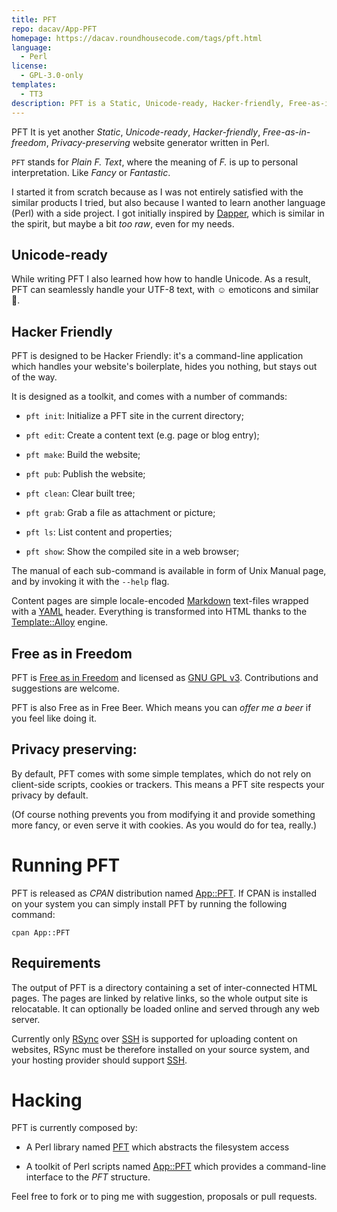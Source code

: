 ```yaml
---
title: PFT
repo: dacav/App-PFT
homepage: https://dacav.roundhousecode.com/tags/pft.html
language:
  - Perl
license:
  - GPL-3.0-only
templates:
  - TT3
description: PFT is a Static, Unicode-ready, Hacker-friendly, Free-as-in-freedom, Privacy-preserving website generator written in Perl.
---
```


PFT It is yet another _Static_, _Unicode-ready_, _Hacker-friendly_,
_Free-as-in-freedom_, _Privacy-preserving_ website generator written in
Perl.

`PFT` stands for _Plain F. Text_, where the meaning of _F._ is up to
personal interpretation. Like _Fancy_ or _Fantastic_.

I started it from scratch because as I was not entirely satisfied with the
similar products I tried, but also because I wanted to learn another
language (Perl) with a side project. I got initially inspired by
[Dapper][], which is similar in the spirit, but maybe a bit _too raw_,
even for my needs.

## Unicode-ready

While writing PFT I also learned how how to handle Unicode. As a result,
PFT can seamlessly handle your UTF-8 text, with ☺ emoticons and
similar 💩.

## Hacker Friendly

PFT is designed to be Hacker Friendly: it's a command-line application
which handles your website's boilerplate, hides you nothing, but stays out
of the way.

It is designed as a toolkit, and comes with a number of commands:

- `pft init`: Initialize a PFT site in the current directory;

- `pft edit`: Create a content text (e.g. page or blog entry);

- `pft make`: Build the website;

- `pft pub`: Publish the website;

- `pft clean`: Clear built tree;

- `pft grab`: Grab a file as attachment or picture;

- `pft ls`: List content and properties;

- `pft show`: Show the compiled site in a web browser;

The manual of each sub-command is available in form of Unix Manual page,
and by invoking it with the `--help` flag.

Content pages are simple locale-encoded [Markdown][] text-files wrapped
with a [YAML][] header. Everything is transformed into HTML thanks to the
[Template::Alloy][alloy] engine.

## Free as in Freedom

PFT is [Free as in Freedom][free] and licensed as [GNU GPL v3][gpl3].
Contributions and suggestions are welcome.

PFT is also Free as in Free Beer. Which means you can _offer me a beer_ if
you feel like doing it.

## Privacy preserving:

By default, PFT comes with some simple templates, which do not rely on
client-side scripts, cookies or trackers. This means a PFT site respects
your privacy by default.

(Of course nothing prevents you from modifying it and provide something
more fancy, or even serve it with cookies. As you would do for tea,
really.)

# Running PFT

PFT is released as _CPAN_ distribution named [App::PFT][]. If CPAN is
installed on your system you can simply install PFT by running the
following command:

    cpan App::PFT

## Requirements

The output of PFT is a directory containing a set of inter-connected HTML
pages. The pages are linked by relative links, so the whole output site is
relocatable. It can optionally be loaded online and served through any web
server.

Currently only [RSync][] over [SSH][] is supported for uploading content
on websites, RSync must be therefore installed on your source system, and
your hosting provider should support [SSH][].

# Hacking

PFT is currently composed by:

- A Perl library named [PFT][github_pft] which abstracts the filesystem
  access

- A toolkit of Perl scripts named [App::PFT][github_app_pft] which
  provides a command-line interface to the _PFT_ structure.

Feel free to fork or to ping me with suggestion, proposals or pull
requests.

[app::pft]: https://metacpan.org/release/App-PFT
[static]: https://www.staticgen.com/
[free]: https://en.wikipedia.org/wiki/Free_software_movement
[gpl3]: https://www.gnu.org/licenses/gpl.html
[dapper]: https://www.staticgen.com/dapper
[alloy]: https://metacpan.org/pod/Template::Alloy
[markdown]: https://daringfireball.net/projects/markdown/
[yaml]: http://yaml.org/
[rsync]: https://rsync.samba.org/
[ssh]: http://www.openssh.com/
[cpan]: http://cpan.org/
[github_pft]: https://github.com/dacav/pft
[github_app_pft]: https://github.com/dacav/app-pft
